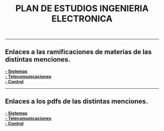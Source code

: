 <h1 align="center">
  PLAN DE ESTUDIOS INGENIERIA ELECTRONICA
</h1> <br>

---

## Enlaces a las ramificaciones de materias de las distintas menciones.

<strong>
  <a 
    href=Sistemas.md
  >- Sistemas</a>
</strong> <br>

<strong>
  <a 
    href=Tele.md
  >- Telecomunicaciones</a>
</strong> <br>

<strong>
  <a 
    href=Control.md
  >- Control</a>
</strong> <br>


---

## Enlaces a los pdfs de las distintas menciones.

<strong>
  <a 
    href=pdfs/Sistemas.pdf
  >- Sistemas</a>
</strong> <br>

<strong>
  <a 
    href=pdfs/telecomunicaciones.pdf
  >- Telecomunicaciones</a>
</strong> <br>

<strong>
  <a 
    href=pdfs/control.pdf
  >- Control</a>
</strong> <br>


